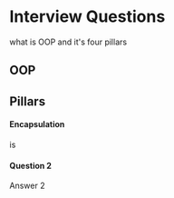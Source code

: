 
# Interview Questions

what is OOP and it's four pillars

## OOP


  
## Pillars

#### Encapsulation

is 

#### Question 2

Answer 2

  
